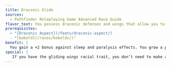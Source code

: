 ```yaml
---
title: Draconic Glide
sources:
  - Pathfinder Roleplaying Game Advanced Race Guide
flavor_text: You possess draconic defenses and wings that allow you to glide.
prerequisites:
  - "[Draconic Aspect](/feats/draconic-aspect/)
  - "[kobold](/races/kobolds/)"
benefit: |
  You gain a +2 bonus against sleep and paralysis effects. You grow a pair of wings that you can use to fall and glide at a safe pace. You can make a DC 15 Fly check to fall safely from any height without taking falling damage, as if using [*feather fall*](/feats/feather-fall/). When falling safely, you may make an additional DC 15 Fly check to glide, moving 5 feet laterally for every 20 feet you fall.
special: |
   If you have the gliding wings racial trait, you don’t need to make a Fly check to glide, and you can move 10 feet laterally for every 20 feet you fall.
---
```


